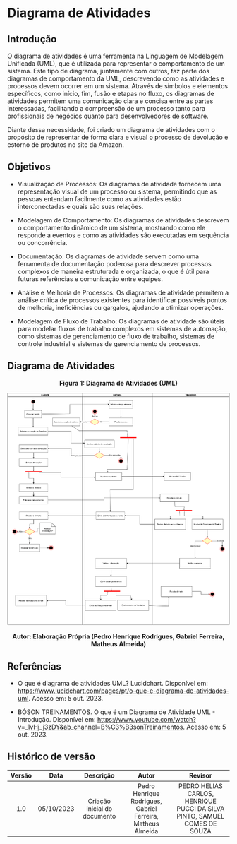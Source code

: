 # Diagrama de Atividades

## Introdução

O diagrama de atividades é uma ferramenta na Linguagem de Modelagem Unificada (UML), que é utilizada para representar o comportamento de um sistema. Este tipo de diagrama, juntamente com outros, faz parte dos diagramas de comportamento da UML, descrevendo como as atividades e processos devem ocorrer em um sistema. Através de símbolos e elementos específicos, como início, fim, fusão e etapas no fluxo, os diagramas de atividades permitem uma comunicação clara e concisa entre as partes interessadas, facilitando a compreensão de um processo tanto para profissionais de negócios quanto para desenvolvedores de software.

Diante dessa necessidade, foi criado um diagrama de atividades com o propósito de representar de forma clara e visual o processo de devolução e estorno de produtos no site da Amazon.

## Objetivos

- Visualização de Processos: Os diagramas de atividade fornecem uma representação visual de um processo ou sistema, permitindo que as pessoas entendam facilmente como as atividades estão interconectadas e quais são suas relações.

- Modelagem de Comportamento: Os diagramas de atividades descrevem o comportamento dinâmico de um sistema, mostrando como ele responde a eventos e como as atividades são executadas em sequência ou concorrência.

- Documentação: Os diagramas de atividade servem como uma ferramenta de documentação poderosa para descrever processos complexos de maneira estruturada e organizada, o que é útil para futuras referências e comunicação entre equipes.

- Análise e Melhoria de Processos: Os diagramas de atividade permitem a análise crítica de processos existentes para identificar possíveis pontos de melhoria, ineficiências ou gargalos, ajudando a otimizar operações.

- Modelagem de Fluxo de Trabalho: Os diagramas de atividade são úteis para modelar fluxos de trabalho complexos em sistemas de automação, como sistemas de gerenciamento de fluxo de trabalho, sistemas de controle industrial e sistemas de gerenciamento de processos.

## Diagrama de Atividades

<div style="text-align: center">
<figcaption style="text-align: center">
    <b>Figura 1: Diagrama de Atividades (UML)</b>
</figcaption>

![](../../assets/diagramas/atividades.png)

</div>
<figcaption style="text-align: center">
   <b>Autor: Elaboração Própria (Pedro Henrique Rodrigues, Gabriel Ferreira, Matheus Almeida)</b>
</figcaption>

## Referências

- O que é diagrama de atividades UML? Lucidchart. Disponível em: <https://www.lucidchart.com/pages/pt/o-que-e-diagrama-de-atividades-uml>. Acesso em: 5 out. 2023.

- BÓSON TREINAMENTOS. O que é um Diagrama de Atividade UML - Introdução. Disponível em: <https://www.youtube.com/watch?v=_1vHj_j3zDY&ab_channel=B%C3%B3sonTreinamentos>. Acesso em: 5 out. 2023.

## Histórico de versão

| Versão |    Data    |          Descrição           |                            Autor                            |                                  Revisor                                  |
| :----: | :--------: | :--------------------------: | :---------------------------------------------------------: | :-----------------------------------------------------------------------: |
|  1.0   | 05/10/2023 | Criação inicial do documento | Pedro Henrique Rodrigues, Gabriel Ferreira, Matheus Almeida | PEDRO HELIAS CARLOS, HENRIQUE PUCCI DA SILVA PINTO, SAMUEL GOMES DE SOUZA |
